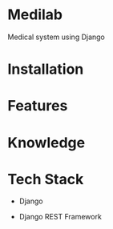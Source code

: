 # Medilab
Medical system using Django

# Installation
<!-- * 1 - clone repo https://github.com/ttientrung/devsearch.git
* 2 - create a virtual environment and activate
*  - pip install virtualenv
*  - virtualenv envname
*  - envname\scripts\activate
* 3 - cd into project 
* 4 - pip install -r requirements.txt
* 5 - python manage.py runserver -->


# Features
<!-- * Share Projects
* Message other developers
* Rate others work
* Search other developers -->

# Knowledge
<!-- * Basic Djagno Overview
* Database Design and Models
* Static Files
* User Registration & Authenticaiton
* Search
* Pagination
* Building an API with Django REST Framework (DRF)
* Deployment -->

# Tech Stack
* Django
<!-- * Postgres -->
* Django REST Framework

<!-- # Home Page
<img src="./resources/images/Devsearch Home.jpg">  


# Projects Page
<img src="./resources/images/DevSearch Projects.jpg">  

# Profile Page
<img src="./resources/images/Devsearch Profile.jpg">  

# User Inbox
<img src="./resources/images/Devsearch Inbox.jpg">   -->

